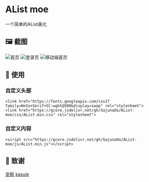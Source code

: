 # AList moe
一个简单的AList美化

## 🖼️ 截图 
![首页](https://s21.ax1x.com/2025/06/06/pViQwi6.png)
![登录页](https://s21.ax1x.com/2025/06/06/pViQaIx.png)
![移动端首页](https://s21.ax1x.com/2025/06/06/pViQsQe.png)

## 🚀 使用  
### 自定义头部
```
<link href="https://fonts.googleapis.com/css2?family=Noto+Serif+SC:wght@500&display=swap" rel="stylesheet">
<link href="https://gcore.jsdelivr.net/gh/SajunaOo/AList-moe/css/AList.min.css" rel="stylesheet">
```

### 自定义内容
```
<script src="https://gcore.jsdelivr.net/gh/SajunaOo/AList-moe/js/AList.min.js"></script>
```
## 🙏 致谢  
[安稳](https://anwen-anyi.github.io)
[kasuie](https://github.com/kasuie/alist-customize)